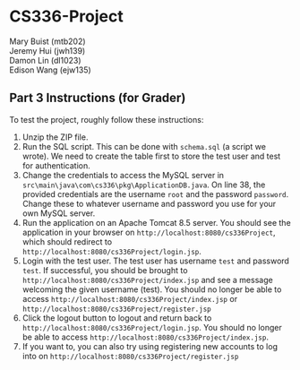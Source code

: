 # CS336-Project
Mary Buist (mtb202)\
Jeremy Hui (jwh139)\
Damon Lin (dl1023)\
Edison Wang (ejw135)

## Part 3 Instructions (for Grader)

To test the project, roughly follow these instructions:
1. Unzip the ZIP file.
2. Run the SQL script. This can be done with `schema.sql` (a script we wrote). We need to create the table first to store the test user and test for authentication.
3. Change the credentials to access the MySQL server in `src\main\java\com\cs336\pkg\ApplicationDB.java`. On line 38, the provided credentials are the username `root` and the password `password`. Change these to whatever username and password you use for your own MySQL server.
4.  Run the application on an Apache Tomcat 8.5 server. You should see the application in your browser on `http://localhost:8080/cs336Project`, which should redirect to `http://localhost:8080/cs336Project/login.jsp`.
5. Login with the test user. The test user has username `test` and password `test`. If successful, you should be brought to `http://localhost:8080/cs336Project/index.jsp` and see a message welcoming the given username (test). You should no longer be able to access `http://localhost:8080/cs336Project/index.jsp` or `http://localhost:8080/cs336Project/register.jsp`
6. Click the logout button to logout and return back to `http://localhost:8080/cs336Project/login.jsp`. You should no longer be able to access `http://localhost:8080/cs336Project/index.jsp`.
7. If you want to, you can also try using registering new accounts to log into on `http://localhost:8080/cs336Project/register.jsp`
